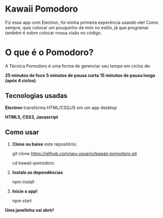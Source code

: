 # Kawaii Pomodoro

Fiz esse app com Electron, foi minha primeira experência usando ele! Como sempre, quis colocar um pouquinho de mim no estilo, já que programar também é sobre colocar nossa visão no código.


# O que é o Pomodoro?

A Técnica Pomodoro é uma forma de gerenciar seu tempo em ciclos de:

 **25 minutos de foco**
 **5 minutos de pausa curta**
 **15 minutos de pausa longa (após 4 ciclos)**

## Tecnologias usadas

**Electron** transforma HTML/CSS/JS em um app desktop

**HTML5, CSS3, Javascript**


## Como usar

1. **Clone ou baixe** este repositório:

   git clone https://github.com/seu-usuario/kawaii-pomodoro.git

   cd kawaii-pomodoro

2. **Instale as dependências**

    npm install

3. **Inicie o app!**
 
    npm start

**Uma janelinha vai abrir!**

